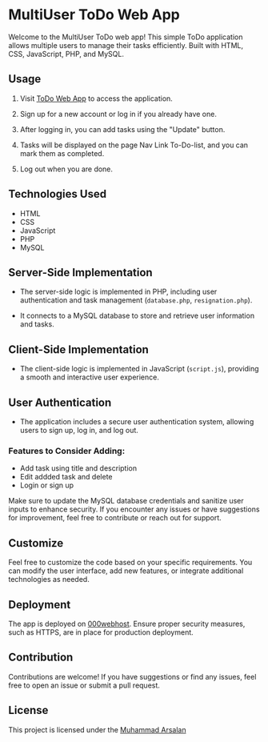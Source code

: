# MultiUser ToDo Web App

Welcome to the MultiUser ToDo web app! This simple ToDo application allows multiple users to manage their tasks efficiently. Built with HTML, CSS, JavaScript, PHP, and MySQL.

## Usage

1. Visit [ToDo Web App](https://todowebappbymuhammdarsalan.000webhostapp.com/) to access the application.

2. Sign up for a new account or log in if you already have one.

3. After logging in, you can add tasks using the "Update" button.

4. Tasks will be displayed on the page Nav Link To-Do-list, and you can mark them as completed.

5. Log out when you are done.

## Technologies Used

- HTML
- CSS
- JavaScript
- PHP
- MySQL

## Server-Side Implementation

- The server-side logic is implemented in PHP, including user authentication and task management (`database.php`, `resignation.php`).

- It connects to a MySQL database to store and retrieve user information and tasks.

## Client-Side Implementation

- The client-side logic is implemented in JavaScript (`script.js`), providing a smooth and interactive user experience.

## User Authentication

- The application includes a secure user authentication system, allowing users to sign up, log in, and log out.

### Features to Consider Adding:

- Add task using title and description
- Edit addded task and delete
- Login or sign up 

Make sure to update the MySQL database credentials and sanitize user inputs to enhance security. If you encounter any issues or have suggestions for improvement, feel free to contribute or reach out for support.

## Customize

Feel free to customize the code based on your specific requirements. You can modify the user interface, add new features, or integrate additional technologies as needed.

## Deployment

The app is deployed on [000webhost](https://000webhostapp.com/). Ensure proper security measures, such as HTTPS, are in place for production deployment.

## Contribution

Contributions are welcome! If you have suggestions or find any issues, feel free to open an issue or submit a pull request.

## License

This project is licensed under the [Muhammad Arsalan](https://github.com/MrBadshah69/)
